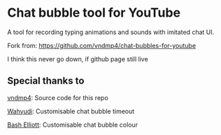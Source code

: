 # Chat bubble tool for YouTube

A tool for recording typing animations and sounds with imitated chat UI.

Fork from: https://github.com/vndmp4/chat-bubbles-for-youtube

I think this never go down, if github page still live

## Special thanks to

[vndmp4](https://github.com/vndmp4): Source code for this repo

[Wahyudi](https://github.com/halowahyudi): Customisable chat bubble timeout

[Bash Elliott](https://github.com/rackodo): Customisable chat bubble colour

